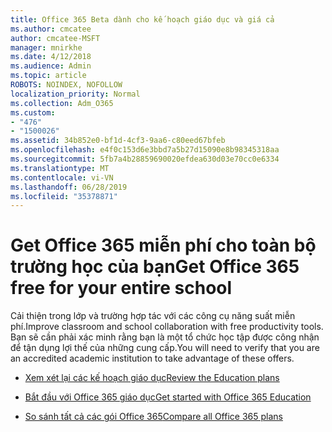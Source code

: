 ```yaml
---
title: Office 365 Beta dành cho kế hoạch giáo dục và giá cả
ms.author: cmcatee
author: cmcatee-MSFT
manager: mnirkhe
ms.date: 4/12/2018
ms.audience: Admin
ms.topic: article
ROBOTS: NOINDEX, NOFOLLOW
localization_priority: Normal
ms.collection: Adm_O365
ms.custom:
- "476"
- "1500026"
ms.assetid: 34b852e0-bf1d-4cf3-9aa6-c80eed67bfeb
ms.openlocfilehash: e4f0c153d6e3bbd7a5b27d15090e8b98345318aa
ms.sourcegitcommit: 5fb7a4b28859690020efdea630d03e70cc0e6334
ms.translationtype: MT
ms.contentlocale: vi-VN
ms.lasthandoff: 06/28/2019
ms.locfileid: "35378871"
---
```

# <a name="get-office-365-free-for-your-entire-school"></a><span data-ttu-id="c5cd9-102">Get Office 365 miễn phí cho toàn bộ trường học của bạn</span><span class="sxs-lookup"><span data-stu-id="c5cd9-102">Get Office 365 free for your entire school</span></span>

<span data-ttu-id="c5cd9-103">Cải thiện trong lớp và trường hợp tác với các công cụ năng suất miễn phí.</span><span class="sxs-lookup"><span data-stu-id="c5cd9-103">Improve classroom and school collaboration with free productivity tools.</span></span> <span data-ttu-id="c5cd9-104">Bạn sẽ cần phải xác minh rằng bạn là một tổ chức học tập được công nhận để tận dụng lợi thế của những cung cấp.</span><span class="sxs-lookup"><span data-stu-id="c5cd9-104">You will need to verify that you are an accredited academic institution to take advantage of these offers.</span></span>
  
- [<span data-ttu-id="c5cd9-105">Xem xét lại các kế hoạch giáo dục</span><span class="sxs-lookup"><span data-stu-id="c5cd9-105">Review the Education plans</span></span>](https://products.office.com/academic/compare-office-365-education-plans)

- [<span data-ttu-id="c5cd9-106">Bắt đầu với Office 365 giáo dục</span><span class="sxs-lookup"><span data-stu-id="c5cd9-106">Get started with Office 365 Education</span></span>](https://support.office.com/article/ab02abe5-a1ee-458c-b749-5b44416ccf1)

- [<span data-ttu-id="c5cd9-107">So sánh tất cả các gói Office 365</span><span class="sxs-lookup"><span data-stu-id="c5cd9-107">Compare all Office 365 plans</span></span>](https://products.office.com/business/compare-more-office-365-for-business-plans)
